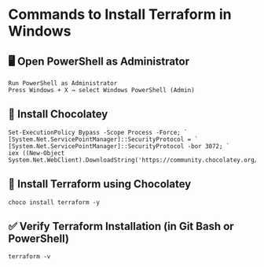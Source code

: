 # Commands to Install Terraform in Windows 

## 🖥️ Open PowerShell as Administrator
    Run PowerShell as Administrator
    Press Windows + X → select Windows PowerShell (Admin)


## 🍫 Install Chocolatey
    Set-ExecutionPolicy Bypass -Scope Process -Force; `
    [System.Net.ServicePointManager]::SecurityProtocol = `
    [System.Net.ServicePointManager]::SecurityProtocol -bor 3072; `
    iex ((New-Object System.Net.WebClient).DownloadString('https://community.chocolatey.org/install.ps1'))

## 🔧 Install Terraform using Chocolatey
    choco install terraform -y

## ✅ Verify Terraform Installation (in Git Bash or PowerShell)
    terraform -v

